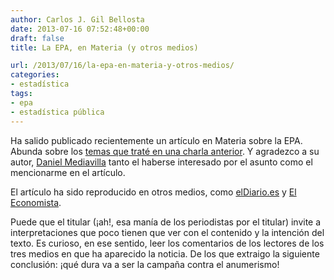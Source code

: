 ```yaml
---
author: Carlos J. Gil Bellosta
date: 2013-07-16 07:52:48+00:00
draft: false
title: La EPA, en Materia (y otros medios)

url: /2013/07/16/la-epa-en-materia-y-otros-medios/
categories:
- estadística
tags:
- epa
- estadística pública
---
```


Ha salido publicado recientemente un artículo en Materia sobre la EPA. Abunda sobre los [temas que traté en una charla anterior](http://www.datanalytics.com/blog/2013/06/26/video-de-la-charla-sobre-la-epa-y-mas-cosas-en-medialab-prado/). Y agradezco a su autor, [Daniel Mediavilla](https://twitter.com/danimateria) tanto el haberse interesado por el asunto como el mencionarme en el artículo.

El artículo ha sido reproducido en otros medios, como [elDiario.es](http://www.eldiario.es/economia/rumano-hombre-depende-suba-Espana_0_152234869.html) y [El Economista](http://www.eleconomista.es/espana/noticias/4981070/07/13/2/Un-rumano-es-el-hombre-del-que-mas-depende-que-suba-el-paro-en-Espana.html).

Puede que el titular (¡ah!, esa manía de los periodistas por el titular) invite a interpretaciones que poco tienen que ver con el contenido y la intención del texto. Es curioso, en ese sentido, leer los comentarios de los lectores de los tres medios en que ha aparecido la noticia. De los que extraigo la siguiente conclusión: ¡qué dura va a ser la campaña contra el anumerismo!
